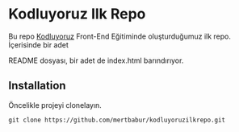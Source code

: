 # Kodluyoruz Ilk Repo
Bu repo [Kodluyoruz](https://www.kodluyoruz.org/) Front-End Eğitiminde oluşturduğumuz ilk repo. İçerisinde bir adet

README dosyası, bir adet de index.html barındırıyor.

## Installation
Öncelikle projeyi clonelayın.

`git clone https://github.com/mertbabur/kodluyoruzilkrepo.git`
